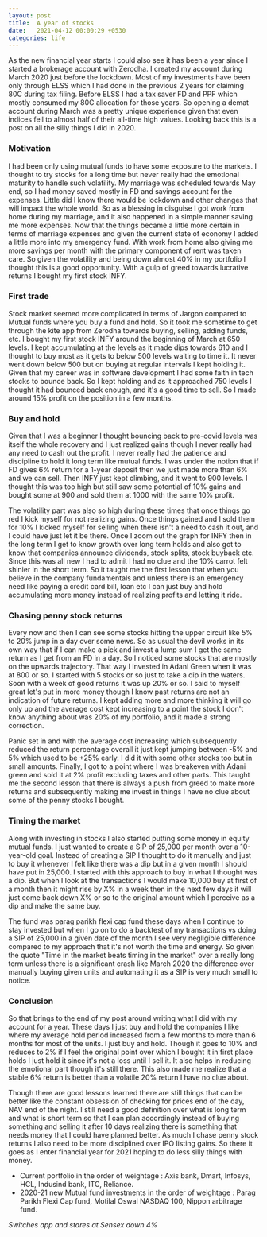 ```yaml
---
layout: post
title:  A year of stocks
date:   2021-04-12 00:00:29 +0530
categories: life
---
```


As the new financial year starts I could also see it has been a year since I started a brokerage account with Zerodha. I created my account during March 2020 just before the lockdown. Most of my investments have been only through ELSS which I had done in the previous 2 years for claiming 80C during tax filing. Before ELSS I had a tax saver FD and PPF which mostly consumed my 80C allocation for those years. So opening a demat account during March was a pretty unique experience given that even indices fell to almost half of their all-time high values. Looking back this is a post on all the silly things I did in 2020.

### Motivation

I had been only using mutual funds to have some exposure to the markets. I thought to try stocks for a long time but never really had the emotional maturity to handle such volatility. My marriage was scheduled towards May end, so I had money saved mostly in FD and savings account for the expenses. Little did I know there would be lockdown and other changes that will impact the whole world. So as a blessing in disguise I got work from home during my marriage, and it also happened in a simple manner saving me more expenses. Now that the things became a little more certain in terms of marriage expenses and given the current state of economy I added a little more into my emergency fund. With work from home also giving me more savings per month with the primary component of rent was taken care. So given the volatility and being down almost 40% in my portfolio I thought this is a good opportunity. With a gulp of greed towards lucrative returns I bought my first stock INFY.

### First trade

Stock market seemed more complicated in terms of Jargon compared to Mutual funds where you buy a fund and hold. So it took me sometime to get through the kite app from Zerodha towards buying, selling, adding funds, etc. I bought my first stock INFY around the beginning of March at 650 levels. I kept accumulating at the levels as it made dips towards 610 and I thought to buy most as it gets to below 500 levels waiting to time it. It never went down below 500 but on buying at regular intervals I kept holding it. Given that my career was in software development I had some faith in tech stocks to bounce back. So I kept holding and as it approached 750 levels I thought it had bounced back enough, and it's a good time to sell. So I made around 15% profit on the position in a few months.

### Buy and hold

Given that I was a beginner I thought bouncing back to pre-covid levels was itself the whole recovery and I just realized gains though I never really had any need to cash out the profit. I never really had the patience and discipline to hold it long term like mutual funds. I was under the notion that if FD gives 6% return for a 1-year deposit then we just made more than 6% and we can sell. Then INFY just kept climbing, and it went to 900 levels. I thought this was too high but still saw some potential of 10% gains and bought some at 900 and sold them at 1000 with the same 10% profit.

The volatility part was also so high during these times that once things go red I kick myself for not realizing gains. Once things gained and I sold them for 10% I kicked myself for selling when there isn't a need to cash it out, and I could have just let it be there. Once I zoom out the graph for INFY then in the long term I get to know growth over long term holds and also got to know that companies announce dividends, stock splits, stock buyback etc. Since this was all new I had to admit I had no clue and the 10% carrot felt shinier in the short term. So it taught me the first lesson that when you believe in the company fundamentals and unless there is an emergency need like paying a credit card bill, loan etc I can just buy and hold accumulating more money instead of realizing profits and letting it ride.

### Chasing penny stock returns

Every now and then I can see some stocks hitting the upper circuit like 5% to 20% jump in a day over some news. So as usual the devil works in its own way that if I can make a pick and invest a lump sum I get the same return as I get from an FD in a day. So I noticed some stocks that are mostly on the upwards trajectory. That way I invested in Adani Green when it was at 800 or so. I started with 5 stocks or so just to take a dip in the waters. Soon with a week of good returns it was up 20% or so. I said to myself great let's put in more money though I know past returns are not an indication of future returns. I kept adding more and more thinking it will go only up and the average cost kept increasing to a point the stock I don't know anything about was 20% of my portfolio, and it made a strong correction.

Panic set in and with the average cost increasing which subsequently reduced the return percentage overall it just kept jumping between -5% and 5% which used to be +25% early. I did it with some other stocks too but in small amounts. Finally, I got to a point where I was breakeven with Adani green and sold it at 2% profit excluding taxes and other parts. This taught me the second lesson that there is always a push from greed to make more returns and subsequently making me invest in things I have no clue about some of the penny stocks I bought.

### Timing the market

Along with investing in stocks I also started putting some money in equity mutual funds. I just wanted to create a SIP of 25,000 per month over a 10-year-old goal. Instead of creating a SIP I thought to do it manually and just to buy it whenever I felt like there was a dip but in a given month I should have put in 25,000. I started with this approach to buy in what I thought was a dip. But when I look at the transactions I would make 10,000 buy at first of a month then it might rise by X% in a week then in the next few days it will just come back down X% or so to the original amount which I perceive as a dip and make the same buy. 

The fund was parag parikh flexi cap fund these days when I continue to stay invested but when I go on to do a backtest of my transactions vs doing a SIP of 25,000 in a given date of the month I see very negligible difference compared to my approach that it's not worth the time and energy. So given the quote "Time in the market beats timing in the market" over a really long term unless there is a significant crash like March 2020 the difference over manually buying given units and automating it as a SIP is very much small to notice.

### Conclusion

So that brings to the end of my post around writing what I did with my account for a year. These days I just buy and hold the companies I like where my average hold period increased from a few months to more than 6 months for most of the units. I just buy and hold. Though it goes to 10% and reduces to 2% if I feel the original point over which I bought it in first place holds I just hold it since it's not a loss until I sell it. It also helps in reducing the emotional part though it's still there. This also made me realize that a stable 6% return is better than a volatile 20% return I have no clue about.

Though there are good lessons learned there are still things that can be better like the constant obsession of checking for prices end of the day, NAV end of the night. I still need a good definition over what is long term and what is short term so that I can plan accordingly instead of buying something and selling it after 10 days realizing there is something that needs money that I could have planned better. As much I chase penny stock returns I also need to be more disciplined over IPO listing gains. So there it goes as I enter financial year for 2021 hoping to do less silly things with money.

* Current portfolio in the order of weightage : Axis bank, Dmart, Infosys, HCL, Indusind bank, ITC, Reliance.
* 2020-21 new Mutual fund investments in the order of weightage : Parag Parikh Flexi Cap fund, Motilal Oswal NASDAQ 100, Nippon arbitrage fund.

_Switches app and stares at Sensex down 4%_
